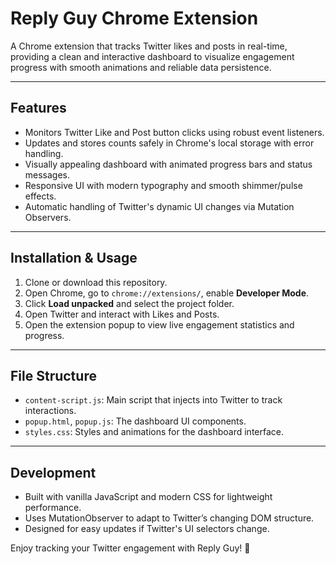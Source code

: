 # Reply Guy Chrome Extension

A Chrome extension that tracks Twitter likes and posts in real-time, providing a clean and interactive dashboard to visualize engagement progress with smooth animations and reliable data persistence.

---

## Features

- Monitors Twitter Like and Post button clicks using robust event listeners.
- Updates and stores counts safely in Chrome's local storage with error handling.
- Visually appealing dashboard with animated progress bars and status messages.
- Responsive UI with modern typography and smooth shimmer/pulse effects.
- Automatic handling of Twitter's dynamic UI changes via Mutation Observers.

---

## Installation & Usage

1. Clone or download this repository.
2. Open Chrome, go to `chrome://extensions/`, enable **Developer Mode**.
3. Click **Load unpacked** and select the project folder.
4. Open Twitter and interact with Likes and Posts.
5. Open the extension popup to view live engagement statistics and progress.

---

## File Structure

- `content-script.js`: Main script that injects into Twitter to track interactions.
- `popup.html`, `popup.js`: The dashboard UI components.
- `styles.css`: Styles and animations for the dashboard interface.

---

## Development

- Built with vanilla JavaScript and modern CSS for lightweight performance.
- Uses MutationObserver to adapt to Twitter’s changing DOM structure.
- Designed for easy updates if Twitter's UI selectors change.



Enjoy tracking your Twitter engagement with Reply Guy! 🚀
